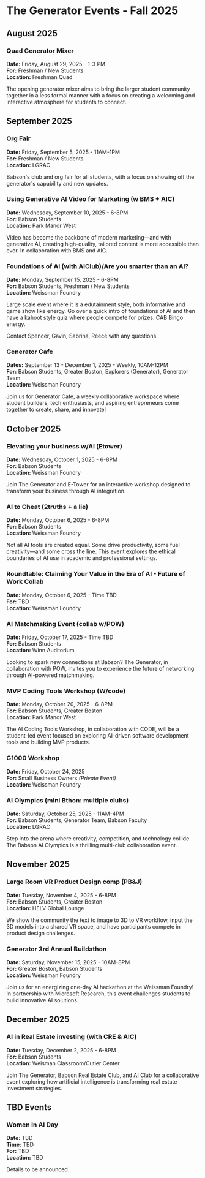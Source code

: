 # The Generator Events - Fall 2025

## August 2025

### Quad Generator Mixer
**Date:** Friday, August 29, 2025 - 1-3 PM  
**For:** Freshman / New Students  
**Location:** Freshman Quad

The opening generator mixer aims to bring the larger student community together in a less formal manner with a focus on creating a welcoming and interactive atmosphere for students to connect.

## September 2025

### Org Fair
**Date:** Friday, September 5, 2025 - 11AM-1PM  
**For:** Freshman / New Students  
**Location:** LGRAC

Babson's club and org fair for all students, with a focus on showing off the generator's capability and new updates.

### Using Generative AI Video for Marketing (w BMS + AIC)
**Date:** Wednesday, September 10, 2025 - 6-8PM  
**For:** Babson Students  
**Location:** Park Manor West

Video has become the backbone of modern marketing—and with generative AI, creating high-quality, tailored content is more accessible than ever. In collaboration with BMS and AIC.

### Foundations of AI (with AIClub)/Are you smarter than an AI?
**Date:** Monday, September 15, 2025 - 6-8PM  
**For:** Babson Students, Freshman / New Students  
**Location:** Weissman Foundry

Large scale event where it is a edutainment style, both informative and game show like energy. Go over a quick intro of foundations of AI and then have a kahoot style quiz where people compete for prizes. CAB Bingo energy.

Contact Spencer, Gavin, Sabrina, Reece with any questions.

### Generator Cafe
**Dates:** September 13 - December 1, 2025 - Weekly, 10AM-12PM  
**For:** Babson Students, Greater Boston, Explorers (Generator), Generator Team  
**Location:** Weissman Foundry

Join us for Generator Cafe, a weekly collaborative workspace where student builders, tech enthusiasts, and aspiring entrepreneurs come together to create, share, and innovate!

## October 2025

### Elevating your business w/AI (Etower)
**Date:** Wednesday, October 1, 2025 - 6-8PM  
**For:** Babson Students  
**Location:** Weissman Foundry

Join The Generator and E-Tower for an interactive workshop designed to transform your business through AI integration.



### AI to Cheat (2truths + a lie)
**Date:** Monday, October 6, 2025 - 6-8PM  
**For:** Babson Students  
**Location:** Weissman Foundry

Not all AI tools are created equal. Some drive productivity, some fuel creativity—and some cross the line. This event explores the ethical boundaries of AI use in academic and professional settings.

### Roundtable: Claiming Your Value in the Era of AI - Future of Work Collab
**Date:** Monday, October 6, 2025 - Time TBD  
**For:** TBD  
**Location:** Weissman Foundry

### AI Matchmaking Event (collab w/POW)
**Date:** Friday, October 17, 2025 - Time TBD  
**For:** Babson Students  
**Location:** Winn Auditorium

Looking to spark new connections at Babson? The Generator, in collaboration with POW, invites you to experience the future of networking through AI-powered matchmaking.

### MVP Coding Tools Workshop (W/code)
**Date:** Monday, October 20, 2025 - 6-8PM  
**For:** Babson Students, Greater Boston  
**Location:** Park Manor West

The AI Coding Tools Workshop, in collaboration with CODE, will be a student-led event focused on exploring AI-driven software development tools and building MVP products.

### G1000 Workshop
**Date:** Friday, October 24, 2025  
**For:** Small Business Owners *(Private Event)*  
**Location:** Weissman Foundry

### AI Olympics (mini Bthon: multiple clubs)
**Date:** Saturday, October 25, 2025 - 11AM-4PM  
**For:** Babson Students, Generator Team, Babson Faculty  
**Location:** LGRAC

Step into the arena where creativity, competition, and technology collide. The Babson AI Olympics is a thrilling multi-club collaboration event.

## November 2025

### Large Room VR Product Design comp (PB&J)
**Date:** Tuesday, November 4, 2025 - 6-8PM  
**For:** Babson Students, Greater Boston  
**Location:** HELV Global Lounge

We show the community the text to image to 3D to VR workflow, input the 3D models into a shared VR space, and have participants compete in product design challenges.

### Generator 3rd Annual Buildathon
**Date:** Saturday, November 15, 2025 - 10AM-8PM  
**For:** Greater Boston, Babson Students  
**Location:** Weissman Foundry

Join us for an energizing one-day AI hackathon at the Weissman Foundry! In partnership with Microsoft Research, this event challenges students to build innovative AI solutions.

## December 2025

### AI in Real Estate investing (with CRE & AIC)
**Date:** Tuesday, December 2, 2025 - 6-8PM  
**For:** Babson Students  
**Location:** Weisman Classroom/Cutler Center

Join The Generator, Babson Real Estate Club, and AI Club for a collaborative event exploring how artificial intelligence is transforming real estate investment strategies.

## TBD Events

### Women In AI Day
**Date:** TBD  
**Time:** TBD  
**For:** TBD  
**Location:** TBD

Details to be announced.
